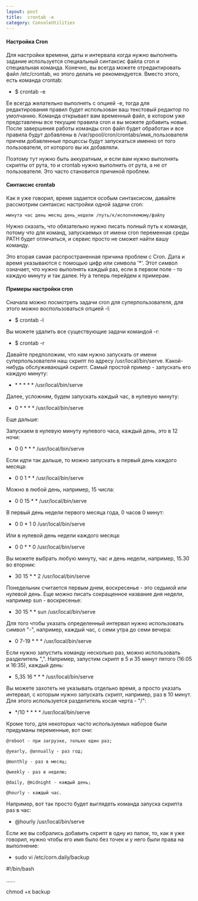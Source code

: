 ```yaml
---
layout: post
title:  crontab -e
category: ConsoleUtilities
---
```


#### Настройка Cron

Для настройки времени, даты и интервала когда нужно выполнять задание используется специальный синтаксис файла cron и специальная команда. Конечно, вы всегда можете отредактировать файл /etc/crontab, но этого делать не рекомендуется. Вместо этого, есть команда crontab:

- $ crontab -e

Ее всегда желательно выполнять с опцией -e, тогда для редактирования правил будет использован ваш текстовый редактор по умолчанию. Команда открывает вам временный файл, в котором уже представлены все текущие правила cron и вы можете добавить новые. После завершения работы команды cron файл будет обработан и все правила будут добавлены в /var/spool/cron/crontabs/имя_пользователя причем добавленные процессы будут запускаться именно от того пользователя, от которого вы их добавляли.

Поэтому тут нужно быть аккуратным, и если вам нужно выполнять скрипты от рута, то и crontab нужно выполнить от рута, а не от пользователя. Это часто становится причиной проблем.

#### Синтаксис crontab

Как я уже говорил, время задается особым синтаксисом, давайте рассмотрим синтаксис настройки одной задачи cron:
```
минута час день месяц день_недели /путь/к/исполняемому/файлу
```
Нужно сказать, что обязательно нужно писать полный путь к команде, потому что для команд, запускаемых от имени cron переменная среды PATH будет отличаться, и сервис просто не сможет найти вашу команду. 

Это вторая самая распространенная причина проблем с Cron. Дата и время указываются с помощью цифр или символа '*'. Этот символ означает, что нужно выполнять каждый раз, если в первом поле - то каждую минуту и так далее. Ну а теперь перейдем к примерам.

#### Примеры настройки cron

Сначала можно посмотреть задачи cron для суперпользователя, для этого можно воспользоваться опцией -l:

- $ crontab -l

Вы можете удалить все существующие задачи командой -r:

- $ crontab -r

Давайте предположим, что нам нужно запускать от имени суперпользователя наш скрипт по адресу /usr/local/bin/serve. Какой-нибудь обслуживающий скрипт. Самый простой пример - запускать его каждую минуту:

- \* * * * *   /usr/local/bin/serve

Далее, усложним, будем запускать каждый час, в нулевую минуту:

- 0 * * * * /usr/local/bin/serve

Еще дальше:

Запускаем в нулевую минуту нулевого часа, каждый день, это в 12 ночи:

- 0 0 * * * /usr/local/bin/serve

Если идти так дальше, то можно запускать в первый день каждого месяца:

- 0 0 1 * * /usr/local/bin/serve

Можно в любой день, например, 15 числа:

- 0 0 15 * * /usr/local/bin/serve

В первый день недели первого месяца года, 0 часов 0 минут:

- 0 0 * 1 0 /usr/local/bin/serve

Или в нулевой день недели каждого месяца:

- 0 0 * * 0 /usr/local/bin/serve

Вы можете выбрать любую минуту, час и день недели, например, 15.30 во вторник:

- 30 15 * * 2 /usr/local/bin/serve

Понедельник считается первым днем, воскресенье - это седьмой или нулевой день. Еще можно писать сокращенное название дня недели, например sun - воскресенье:

- 30 15 * * sun /usr/local/bin/serve

Для того чтобы указать определенный интервал нужно использовать символ "-", например, каждый час, с семи утра до семи вечера:

- 0 7-19  * * * /usr/local/bin/serve

Если нужно запустить команду несколько раз, можно использовать разделитель ",". Например, запустим скрипт в 5 и 35 минут пятого (16:05 и 16:35), каждый день:

- 5,35 16  * * * /usr/local/bin/serve

Вы можете захотеть не указывать отдельно время, а просто указать интервал, с которым нужно запускать скрипт, например, раз в 10 минут. Для этого используется разделитель косая черта - "/":

- */10 * * * * /usr/local/bin/serve

Кроме того, для некоторых часто используемых наборов были придуманы переменные, вот они:

    @reboot - при загрузке, только один раз;

    @yearly, @annually - раз год;

    @monthly - раз в месяц;

    @weekly - раз в неделю;

    @daily, @midnight - каждый день;

    @hourly - каждый час.

Например, вот так просто будет выглядеть команда запуска скрипта раз в час:

- @hourly /usr/local/bin/serve

Если же вы собрались добавить скрипт в одну из папок, то, как я уже говорил, нужно чтобы его имя было без точек и у него были права на выполнение:

- sudo vi /etc/corn.daily/backup

#!/bin/bash

......

chmod +x backup

